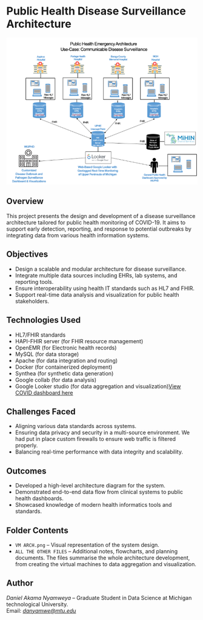 # Public Health Disease Surveillance Architecture
<img src="VM ARCH.png" width="700">

## Overview
This project presents the design and development of a disease surveillance architecture tailored for public health monitoring of COVID-19. It aims to support early detection, reporting, and response to potential outbreaks by integrating data from various health information systems.

## Objectives
- Design a scalable and modular architecture for disease surveillance.
- Integrate multiple data sources including EHRs, lab systems, and reporting tools.
- Ensure interoperability using health IT standards such as HL7 and FHIR.
- Support real-time data analysis and visualization for public health stakeholders.

## Technologies Used
- HL7/FHIR standards
- HAPI-FHIR server (for FHIR resource management)
- OpenEMR (for Electronic health records)
- MySQL (for data storage)
- Apache (for data integration and routing)
- Docker (for containerized deployment)
- Synthea (for synthetic data generation)
- Google collab (for data analysis)
- Google Looker studio (for data aggregation and visualization)[View COVID dashboard here](https://lookerstudio.google.com/reporting/07ebb341-5645-4a19-8a38-82a20a0ed71b/page/VvdGF)

## Challenges Faced
- Aligning various data standards across systems.
- Ensuring data privacy and security in a multi-source environment. We had put in place custom firewalls to ensure web traffic is filtered properly.
- Balancing real-time performance with data integrity and scalability.

## Outcomes
- Developed a high-level architecture diagram for the system.
- Demonstrated end-to-end data flow from clinical systems to public health dashboards.
- Showcased knowledge of modern health informatics tools and standards.

## Folder Contents
- `VM ARCH.png` – Visual representation of the system design.
- `ALL THE OTHER FILES` – Additional notes, flowcharts, and planning documents. The files summarise the whole architecture development, from creating the virtual machines to data aggregation and visualization.

## Author
*Daniel Akama Nyamweya* – Graduate Student in Data Science at Michigan technological University. 
<br/>
Email: *danyamwe@mtu.edu*

